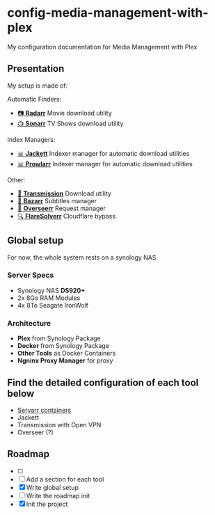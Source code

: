 # config-media-management-with-plex

My configuration documentation for Media Management with Plex


## Presentation

My setup is made of: 

Automatic Finders:
- <a href="https://github.com/Radarr/Radarr" target="_blank">:camera: **Radarr**</a> Movie download utility
- <a href="https://github.com/Sonarr/Sonarr" target="_blank">:tv: **Sonarr**</a> TV Shows download utility

Index Managers:
- <a href="https://github.com/Jackett/Jackett" target="_blank">:bar_chart: **Jackett**</a> Indexer manager for automatic download utilities
- <a href="https://github.com/Prowlarr/Prowlarr" target="_blank">:bar_chart: **Prowlarr**</a> Indexer manager for automatic download utilities

Other: 
- <a href="https://github.com/haugene/docker-transmission-openvpn" target="_blank">:floppy_disk: **Transmission**</a> Download utility
- <a href="https://github.com/Bazarr/Bazarr" target="_blank">:speech_balloon: **Bazarr**</a> Subtitles manager
- <a href="https://github.com/Overseerr/Overseerr" target="_blank">:movie_camera: **Overseerr**</a> Request manager
- <a href="https://github.com/FlareSolverr/FlareSolverr" target="_blank">:mag: **FlareSolverr**</a> Cloudflare bypass


## Global setup 

For now, the whole system rests on a synology NAS. 

### Server Specs 
 - Synology NAS **DS920+**
 - 2x 8Go RAM Modules
 - 4x 8To Seagate IronWolf 

### Architecture 
 - **Plex** from Synology Package 
 - **Docker** from Synology Package 
 - **Other Tools** as Docker Containers 
 - **Ngninx Proxy Manager** for proxy 


## Find the detailed configuration of each tool below
 - [Servarr containers](/servarr-containers.md)
 - Jackett
 - Transmission with Open VPN
 - Overseer (?) 


## Roadmap

- [ ] 
- [ ] Add a section for each tool
- [x] Write global setup
- [ ] Write the roadmap
init
- [x] Init the project
